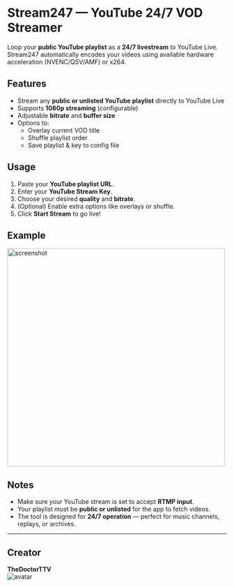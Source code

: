 # Stream247 — YouTube 24/7 VOD Streamer

Loop your **public YouTube playlist** as a **24/7 livestream** to YouTube Live.  
Stream247 automatically encodes your videos using available hardware acceleration (NVENC/QSV/AMF) or x264.

## Features

* Stream any **public or unlisted YouTube playlist** directly to YouTube Live  
* Supports **1080p streaming** (configurable)  
* Adjustable **bitrate** and **buffer size**  
* Options to:  
  * Overlay current VOD title  
  * Shuffle playlist order  
  * Save playlist & key to config file  

## Usage

1. Paste your **YouTube playlist URL**.  
2. Enter your **YouTube Stream Key**.  
3. Choose your desired **quality** and **bitrate**.  
4. (Optional) Enable extra options like overlays or shuffle.  
5. Click **Start Stream** to go live!  

## Example

<img src="https://cdn.thetimevortex.net/stream247-screenshot.png" alt="screenshot" width="500">

## Notes

* Make sure your YouTube stream is set to accept **RTMP input**.  
* Your playlist must be **public or unlisted** for the app to fetch videos.  
* The tool is designed for **24/7 operation** — perfect for music channels, replays, or archives.  

---

## Creator

**TheDoctorTTV**  
<img src="https://github.com/TheDoctorTTV.png?size=80" alt="avatar">
